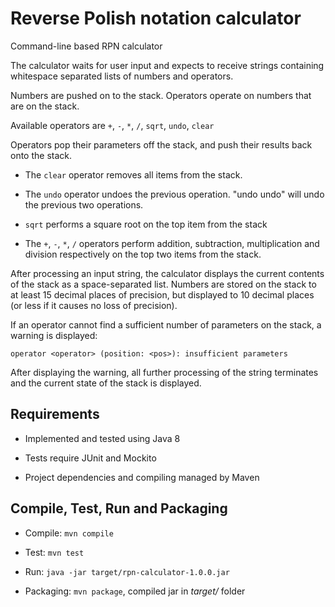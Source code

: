 # Reverse Polish notation calculator

Command-line based RPN calculator

The calculator waits for user input and expects to receive strings containing whitespace
separated lists of numbers and operators.

Numbers are pushed on to the stack.  Operators operate on numbers that are on the stack.

Available operators are `+`, `-`, `*`, `/`, `sqrt`, `undo`, `clear`

Operators pop their parameters off the stack, and push their results back onto the stack.

- The `clear` operator removes all items from the stack.

- The `undo` operator undoes the previous operation.  "undo undo" will undo the previous two operations.

- `sqrt` performs a square root on the top item from the stack

- The `+`, `-`, `*`, `/` operators perform addition, subtraction, multiplication and division respectively on the top two items from the stack.

After processing an input string, the calculator displays the current contents of the stack as a space-separated list. Numbers are stored on the stack to at least 15 decimal places of precision, but displayed to 10 decimal places (or less if it causes no loss of precision).

If an operator cannot find a sufficient number of parameters on the stack, a warning is displayed:

`operator <operator> (position: <pos>): insufficient parameters`

After displaying the warning, all further processing of the string terminates and the current state of the stack is displayed.

## Requirements

- Implemented and tested using Java 8

- Tests require JUnit and Mockito

- Project dependencies and compiling managed by Maven


## Compile, Test, Run and Packaging

- Compile: `mvn compile`

- Test: `mvn test`

- Run: `java -jar target/rpn-calculator-1.0.0.jar`

- Packaging: `mvn package`, compiled jar in *target/* folder

